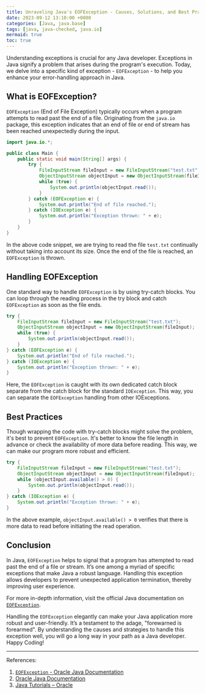 ```yaml
---
title: Unraveling Java's EOFException - Causes, Solutions, and Best Practices
date: 2023-09-12 13:10:00 +0800
categories: [Java, java.base]
tags: [java, java-checked, java.io]
mermaid: true
toc: true
---
```


Understanding exceptions is crucial for any Java developer. Exceptions in Java signify a problem that arises during the program's execution. Today, we delve into a specific kind of exception - `EOFException` - to help you enhance your error-handling approach in Java.

## What is EOFException?

`EOFException` (End of File Exception) typically occurs when a program attempts to read past the end of a file. Originating from the `java.io` package, this exception indicates that an end of file or end of stream has been reached unexpectedly during the input.

```java
import java.io.*;

public class Main {
    public static void main(String[] args) {
        try {
            FileInputStream fileInput = new FileInputStream("test.txt");
            ObjectInputStream objectInput = new ObjectInputStream(fileInput);
            while (true) {
                System.out.println(objectInput.read());
            }
        } catch (EOFException e) {
            System.out.println("End of file reached.");
        } catch (IOException e) {
            System.out.println("Exception thrown: " + e);
        }
    }
}
```
In the above code snippet, we are trying to read the file `test.txt` continually without taking into account its size. Once the end of the file is reached, an `EOFException` is thrown.

## Handling EOFException

One standard way to handle `EOFException` is by using try-catch blocks. You can loop through the reading process in the try block and catch `EOFException` as soon as the file ends.

```java
try {
    FileInputStream fileInput = new FileInputStream("test.txt");
    ObjectInputStream objectInput = new ObjectInputStream(fileInput);
    while (true) {
        System.out.println(objectInput.read());
    }
} catch (EOFException e) {
    System.out.println("End of file reached.");
} catch (IOException e) {
    System.out.println("Exception thrown: " + e);
}
```
Here, the `EOFException` is caught with its own dedicated catch block separate from the catch block for the standard `IOException`. This way, you can separate the `EOFException` handling from other IOExceptions.

## Best Practices

Though wrapping the code with try-catch blocks might solve the problem, it's best to prevent `EOFException`. It's better to know the file length in advance or check the availability of more data before reading. This way, we can make our program more robust and efficient.

```java
try {
    FileInputStream fileInput = new FileInputStream("test.txt");
    ObjectInputStream objectInput = new ObjectInputStream(fileInput);
    while (objectInput.available() > 0) {
        System.out.println(objectInput.read());
    }
} catch (IOException e) {
    System.out.println("Exception thrown: " + e);
}
```
In the above example, `objectInput.available() > 0` verifies that there is more data to read before initiating the read operation.

## Conclusion

In Java, `EOFException` helps to signal that a program has attempted to read past the end of a file or stream. It’s one among a myriad of specific exceptions that make Java a robust language. Handling this exception allows developers to prevent unexpected application termination, thereby improving user experience.

For more in-depth information, visit the official Java documentation on [`EOFException`](https://docs.oracle.com/javase/7/docs/api/java/io/EOFException.html).

Handling the `EOFException` elegantly can make your Java application more robust and user-friendly. It’s a testament to the adage, "forewarned is forearmed". By understanding the causes and strategies to handle this exception well, you will go a long way in your path as a Java developer. Happy Coding!

---
References:
1. [`EOFException` - Oracle Java Documentation](https://docs.oracle.com/javase/7/docs/api/java/io/EOFException.html)
2. [Oracle Java Documentation](https://docs.oracle.com/en/java/)
3. [Java Tutorials – Oracle](https://docs.oracle.com/javase/tutorial/)

